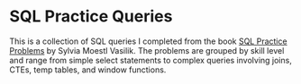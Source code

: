 # SQL Practice Queries
This is a collection of SQL queries I completed from the book [SQL Practice Problems](https://sqlpracticeproblems.com) by Sylvia Moestl Vasilik. The problems are grouped by skill level and range from simple select statements to complex queries involving joins, CTEs, temp tables, and window functions.
